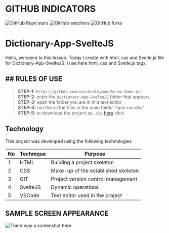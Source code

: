 # GITHUB INDICATORS

![GitHub Repo stars](https://img.shields.io/github/stars/cavidsuleyman/Dictionary-App-SvelteJS?style=for-the-badge)
![GitHub watchers](https://img.shields.io/github/watchers/cavidsuleyman/Dictionary-App-SvelteJS?style=for-the-badge)
![GitHub forks](https://img.shields.io/github/forks/cavidsuleyman/Dictionary-App-SvelteJS?style=for-the-badge)

  # Dictionary-App-SvelteJS

Hello, welcome to this lesson. Today I create with html, css and Svelte.js file for Dictionary-App-SvelteJS. I use here html, css and Svelte.js tags. 

## ## RULES OF USE

> **STEP-1:** `https://github.com/cavidsuleyman/Arrow-Game.git` <br/>
> **STEP-2:**  enter the `Dictionary-App-SvelteJS` folder that appears <br/>
> **STEP-3:**  open the folder you are in in a text editor <br/>
> **STEP-4:**  run the  all the files in the main folder "npm run dev" <br/>
> **STEP-5:**  to download the project as `.zip`  [here](https://github.com/cavidsuleyman/Arrow-Game/archive/refs/heads/master.zip) click <br/>


## Technology

This project was developed using the following technologies

| No | Technique | Purpose |
| - | ---------- | --------------------- |
| 1 | HTML | Building a project skeleton |
| 2 | CSS |  Make-up of the established skeleton |
| 3 | GIT |  Project version control management |
| 4 | SvelteJS | Dynamic operations |
| 5 | VSCode | Text editor used in the project |


## SAMPLE SCREEN APPEARANCE

![There was a screenshot here](./screen-1.2.PNG)


 
